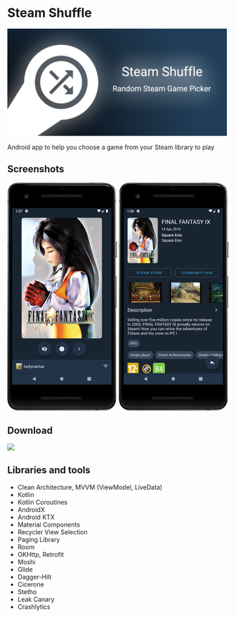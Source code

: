 # Steam Shuffle

<img src="demo/banner.jpg" width="500px"> 

Android app to help you choose a game from your Steam library to play 

## Screenshots

<img src="demo/screen1.png" width="250px"> <img src="demo/screen2.png" width="250px">

## Download

<a href="https://play.google.com/store/apps/details?id=ru.luckycactus.steamroulette"><img src="https://play.google.com/intl/en_us/badges/static/images/badges/en_badge_web_generic.png" width=200px></a>

## Libraries and tools

- Clean Architecture, MVVM (ViewModel, LiveData)
- Kotlin
- Kotlin Coroutines
- AndroidX
- Android KTX
- Material Components
- Recycler View Selection
- Paging Library
- Room
- OKHttp, Retrofit
- Moshi
- Glide
- Dagger-Hilt
- Cicerone
- Stetho
- Leak Canary
- Crashlytics